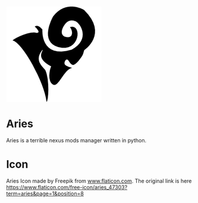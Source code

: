 ![alt text](https://github.com/james-d12/Aries/blob/main/icon.png?raw=true)
# Aries
Aries is a terrible nexus mods manager written in python.


# Icon
Aries Icon made by Freepik from www.flaticon.com. The original link is here https://www.flaticon.com/free-icon/aries_47303?term=aries&page=1&position=8
